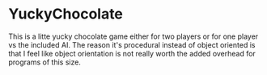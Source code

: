 # YuckyChocolate
This is a litte yucky chocolate game either for two players or for one player vs the included AI. The reason it's procedural instead of object oriented is that I feel like object orientation is not really worth the added overhead for programs of this size.
